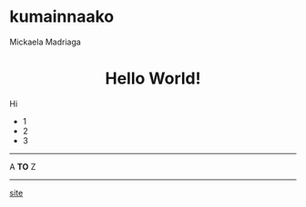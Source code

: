 # kumainnaako
Mickaela Madriaga
<h1 align="center">Hello World!</h1>

<p>Hi</p>

<ul>
  <li>1</li>
  <li>2</li>
  <li>3</li>
</ul>

<hr>

<p>A <strong>TO</strong> Z</p>

---
[site](https://kumainkanaba.github.io/kumainnaako/)
